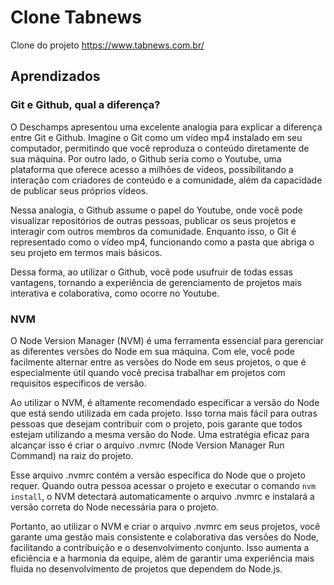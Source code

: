 # Clone Tabnews

Clone do projeto https://www.tabnews.com.br/

## Aprendizados

### Git e Github, qual a diferença?

O Deschamps apresentou uma excelente analogia para explicar a diferença entre Git e Github. Imagine o Git como um vídeo mp4 instalado em seu computador, permitindo que você reproduza o conteúdo diretamente de sua máquina. Por outro lado, o Github seria como o Youtube, uma plataforma que oferece acesso a milhões de vídeos, possibilitando a interação com criadores de conteúdo e a comunidade, além da capacidade de publicar seus próprios vídeos.

Nessa analogia, o Github assume o papel do Youtube, onde você pode visualizar repositórios de outras pessoas, publicar os seus projetos e interagir com outros membros da comunidade. Enquanto isso, o Git é representado como o vídeo mp4, funcionando como a pasta que abriga o seu projeto em termos mais básicos.

Dessa forma, ao utilizar o Github, você pode usufruir de todas essas vantagens, tornando a experiência de gerenciamento de projetos mais interativa e colaborativa, como ocorre no Youtube.

### NVM

O Node Version Manager (NVM) é uma ferramenta essencial para gerenciar as diferentes versões do Node em sua máquina. Com ele, você pode facilmente alternar entre as versões do Node em seus projetos, o que é especialmente útil quando você precisa trabalhar em projetos com requisitos específicos de versão.

Ao utilizar o NVM, é altamente recomendado especificar a versão do Node que está sendo utilizada em cada projeto. Isso torna mais fácil para outras pessoas que desejam contribuir com o projeto, pois garante que todos estejam utilizando a mesma versão do Node. Uma estratégia eficaz para alcançar isso é criar o arquivo .nvmrc (Node Version Manager Run Command) na raiz do projeto.

Esse arquivo .nvmrc contém a versão específica do Node que o projeto requer. Quando outra pessoa acessar o projeto e executar o comando `nvm install`, o NVM detectará automaticamente o arquivo .nvmrc e instalará a versão correta do Node necessária para o projeto.

Portanto, ao utilizar o NVM e criar o arquivo .nvmrc em seus projetos, você garante uma gestão mais consistente e colaborativa das versões do Node, facilitando a contribuição e o desenvolvimento conjunto. Isso aumenta a eficiência e a harmonia da equipe, além de garantir uma experiência mais fluida no desenvolvimento de projetos que dependem do Node.js.

